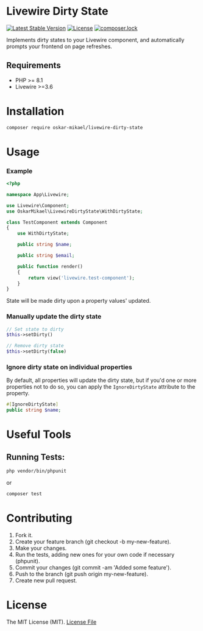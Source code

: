 
# Livewire Dirty State

[](https://github.com/GinoPane/composer-package-template/blob/master/README.md#composer-package-template)

[![Latest Stable Version](https://camo.githubusercontent.com/0b70d3ac3d9d0efbc7ee34fca2e6d5daf35da7041facd5b6c8dfae0384cd4206/68747470733a2f2f706f7365722e707567782e6f72672f67696e6f2d70616e652f636f6d706f7365722d7061636b6167652d74656d706c6174652f762f737461626c65)](https://packagist.org/packages/gino-pane/composer-package-template)  [![License](https://camo.githubusercontent.com/f2fa85409c37d9787a1858c28ea7c4e949742efe35763ea3d0741d698c4e23f7/68747470733a2f2f706f7365722e707567782e6f72672f67696e6f2d70616e652f636f6d706f7365722d7061636b6167652d74656d706c6174652f6c6963656e7365)](https://packagist.org/packages/gino-pane/composer-package-template)  [![composer.lock](https://camo.githubusercontent.com/33a85fa0998929f1cc9b5a814249f79bf4717dcf0543164f326523de068e7b7b/68747470733a2f2f706f7365722e707567782e6f72672f67696e6f2d70616e652f636f6d706f7365722d7061636b6167652d74656d706c6174652f636f6d706f7365726c6f636b)](https://packagist.org/packages/gino-pane/composer-package-template) 

Implements dirty states to your Livewire component, and automatically prompts your frontend on page refreshes.

## Requirements

-   PHP >= 8.1
-   Livewire >=3.6


# Installation

```bash
composer require oskar-mikael/livewire-dirty-state
```

# Usage
### Example
```php
<?php

namespace App\Livewire;

use Livewire\Component;
use OskarMikael\LivewireDirtyState\WithDirtyState;

class TestComponent extends Component
{
    use WithDirtyState;

    public string $name;

    public string $email;

    public function render()
    {
        return view('livewire.test-component');
    }
}

```

State will be made dirty upon a property values' updated.

### Manually update the dirty state
```php
// Set state to dirty
$this->setDirty()

// Remove dirty state
$this->setDirty(false)
```

### Ignore dirty state on individual properties

By default, all properties will update the dirty state, but if you'd one or more properties not to do so,
you can apply the `IgnoreDirtyState` attribute to the property.
```php
#[IgnoreDirtyState]
public string $name;
```

# Useful Tools

[](https://github.com/GinoPane/composer-package-template/blob/master/README.md#useful-tools)

## Running Tests:

[](https://github.com/GinoPane/composer-package-template/blob/master/README.md#running-tests)

```bash
php vendor/bin/phpunit
```

or

```bash
composer test
```

# Contributing

1.  Fork it.
2.  Create your feature branch (git checkout -b my-new-feature).
3.  Make your changes.
4.  Run the tests, adding new ones for your own code if necessary (phpunit).
5.  Commit your changes (git commit -am 'Added some feature').
6.  Push to the branch (git push origin my-new-feature).
7.  Create new pull request.


# License

[](https://github.com/GinoPane/composer-package-template/blob/master/README.md#license)

The MIT License (MIT).  [License File](https://github.com/Oskar-Mikael/livewire-dirty-state/blob/main/README.md)
